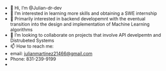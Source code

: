 - 👋 Hi, I’m @Julian-dr-dev
- 👀 I’m interested in learning more skills and obtaining a SWE internship
- 🌱 Primarily interested in backend developemnt with the eventual transition into the design and implementation of Machine Learning algorithms
- 💞️ I’m looking to collaborate on projects that involve API develpemtn and Distrubeted Systems
- 📫 How to reach me:
- email: julianmartinez21466@gmail.com
- Phone: 831-239-9199
- 

<!---
Julian-dr-dev/Julian-dr-dev is a ✨ special ✨ repository because its `README.md` (this file) appears on your GitHub profile.
You can click the Preview link to take a look at your changes.
--->

